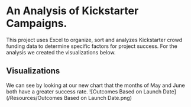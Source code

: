 # An Analysis of Kickstarter Campaigns.
This project uses Excel to organize, sort and analyzes Kickstarter crowd funding data to determine specific factors for project success. For the analysis we created the visualizations below.

## Visualizations 
We can see by looking at our new chart that the months of May and June both have a greater success rate.
![Outcomes Based on Launch Date](/Resources/Outcomes Based on Launch Date.png)
